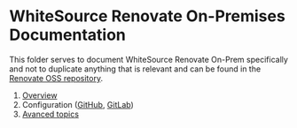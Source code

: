 # WhiteSource Renovate On-Premises Documentation

This folder serves to document WhiteSource Renovate On-Prem specifically and not to duplicate anything that is relevant and can be found in the [Renovate OSS repository](https://github.com/renovatebot/renovate).

1. [Overview](./overview.md)
2. Configuration ([GitHub](./configuration-github.md), [GitLab](./configuration-gitlab.md))
3. [Avanced topics](./advanced.md)
